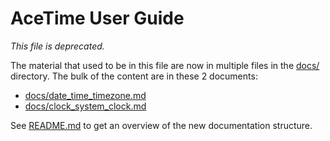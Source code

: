 # AceTime User Guide

*This file is deprecated.*

The material that used to be in this file are now in multiple files in the
[docs/](docs/) directory. The bulk of the content are in these 2 documents:

* [docs/date_time_timezone.md](docs/date_time_timezone.md)
* [docs/clock_system_clock.md](docs/clock_system_clock.md)

See [README.md](README.md) to get an overview of the new documentation
structure.
